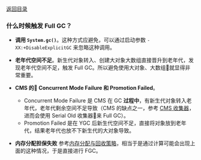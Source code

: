 [返回目录](../README.md)

### 什么时候触发 Full GC？

- **调用 `System.gc()`**。这种方式应避免，可以通过启动参数 `-XX:+DisableExplicitGC` 来忽略这种调用。

- **老年代空间不足**。新生代对象转入、创建大对象大数组直接晋升到老年代，发现老年代空间不足，触发 Full GC。所以避免使用大对象、大数组就显得非常重要。
- **CMS 的 Concurrent Mode Failure 和 Promotion Failed**。
    - Concurrent Mode Failure 是 CMS 在 GC **过程中**，有新生代对象转入老年代，老年代剩余空间不足导致（CMS 的缺点之一，参考 [CMS 收集器](./垃圾收集器.md#cms-收集器)，进而会使用 Serial Old 收集器来 Full GC）。
    - Promotion Failed 是在 YGC 后新生代空间不足，直接将对象放到老年代，结果老年代也放不下新生代的大对象导致。
- **内存分配担保失败** 参考[内存分配与回收策略](./内存分配与回收策略.md)，相当于是通过计算可能会出现上面的这种情况，于是直接进行 FGC。